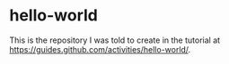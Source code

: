 # hello-world
This is the repository I was told to create in the tutorial at https://guides.github.com/activities/hello-world/.
